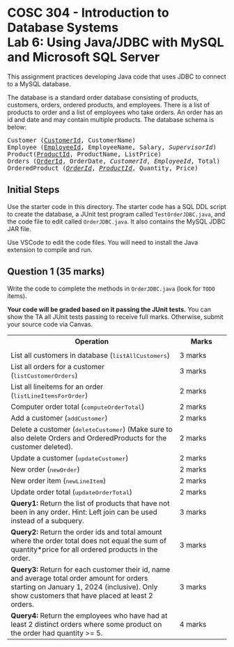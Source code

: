 # COSC 304 - Introduction to Database Systems<br>Lab 6: Using Java/JDBC with MySQL and Microsoft SQL Server

This assignment practices developing Java code that uses JDBC to connect to a MySQL database.

The database is a standard order database consisting of products, customers, orders, ordered products, and employees.  There is a list of products to order and a list of employees who take orders. An order has an id and date and may contain multiple products.  The database schema is below:

<pre>
Customer (<u>CustomerId</u>, CustomerName)
Employee (<u>EmployeeId</u>, EmployeeName, Salary, <i>SupervisorId</i>)
Product(<u>ProductId</u>, ProductName, ListPrice)
Orders (<u>OrderId</u>, OrderDate, <i>CustomerId</i>, <i>EmployeeId</i>, Total)
OrderedProduct (<i><u>OrderId</u></i>, <i><u>ProductId</u></i>, Quantity, Price)
</pre>

## Initial Steps

Use the starter code in this directory. The starter code has a SQL DDL script to create the database, a JUnit test program called `TestOrderJDBC.java`, and the code file to edit called `OrderJDBC.java`. It also contains the MySQL JDBC JAR file.

Use VSCode to edit the code files. You will need to install the Java extension to compile and run.

## Question 1 (35 marks)

Write the code to complete the methods in `OrderJDBC.java` (look for `TODO` items).

**Your code will be graded based on it passing the JUnit tests.** You can show the TA all JUnit tests passing to receive full marks. Otherwise, submit your source code via Canvas.

<table>
<tr><th>Operation</th>														<th width="100">Marks</th></tr>
<tr><td>
<tr><td>List all customers in database (<tt>listAllCustomers</tt>)</td>		<td>3 marks</td></tr>
<tr><td>List all orders for a customer (<tt>listCustomerOrders</tt>)</td>	<td>3 marks</td></tr>
<tr><td>List all lineitems for an order (<tt>listLineItemsForOrder</tt>)</td><td>2 marks</td></tr>
<tr><td>Computer order total (<tt>computeOrderTotal</tt>)</td>				<td>2 marks</td></tr>
<tr><td>Add a customer (<tt>addCustomer</tt>)</td>							<td>2 marks</td></tr>
<tr><td>Delete a customer (<tt>deleteCustomer</tt>) (Make sure to also delete Orders and OrderedProducts for the customer deleted).</td>	<td>2 marks </td></tr>
<tr><td>Update a customer (<tt>updateCustomer</tt>)</td>					<td>2 marks</td></tr>
<tr><td>New order (<tt>newOrder</tt>)</td>									<td>2 marks</td></tr>
<tr><td>New order item (<tt>newLineItem</tt>)</td>							<td>2 marks</td></tr>
<tr><td>Update order total (<tt>updateOrderTotal</tt>)</td>					<td>2 marks</td></tr>
<tr><td><b>Query1:</b> Return the list of products that have not been in any order. Hint: Left join can be used instead of a subquery.</td>	<td>3 marks</td</tr>
<tr><td><b>Query2:</b> Return the order ids and total amount where the order total does not equal the sum of quantity*price for all ordered products in the order.</td><td>3 marks</td></tr>
<tr><td><b>Query3:</b> Return for each customer their id, name and average total order amount for orders starting on January 1, 2024 (inclusive). Only show customers that have placed at least 2 orders.</td><td>3 marks</td></tr>
<tr><td><b>Query4:</b> Return the employees who have had at least 2 distinct orders where some product on the order had quantity >= 5.</td><td>4 marks</td></tr>
</table>
